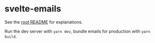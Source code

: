 # svelte-emails

See the [root README](../../README.md) for explanations.

Run the dev server with `yarn dev`, bundle emails for production with `yarn build`.
